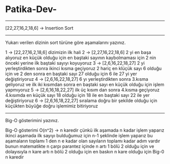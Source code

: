 # Patika-Dev-
****
[22,27,16,2,18,6] -> Insertion Sort
****
Yukarı verilen dizinin sort türüne göre aşamalarını yazınız.

 1 -> [22,27,16,2,18,6] dizimizin ilk hali
 2 -> [2,27,16,22,18,6] 2 yi en başa alıyoruz en küçük olduğu için en baştaki sayının kaybolmaması için 2 nin önceki yerine ilk baştaki sayıyı koyuyoruz
 3 -> [2,6,16,22,18,27] 2 yi yerleştirdikten sonra ikinci kısma geçiyoruz 2 hariç en klüçük sayı 6 olduğu için ve 2 den sonra en baştaki sayı 27 olduğu için 6 ile 27 yi yer değiştiriyoruz
 4 -> [2,6,16,22,18,27] 6 yı yerleştirdikten sonra 3.kısma geliyoruz ve ilk iki kısımdan sonra en baştaki sayı en küçük olduğu için işlem yapmıyoruz
 5 -> [2,6,16,18,22,27] ilk üç kısım dan sonra 4.kısma geçiyoruz 4.kısımda en küçük sayı 18 olduğu için 18 ile en baştaki sayı 22 ile yer değiştiriyoruz 
 6 -> [2,6,16,18,22,27] sıralama doğru bir şekilde olduğu için küçükten büyüğe doğru işlemimiz bitiriyoruz
 
 ****
 Big-O gösterimini yazınız.
 
 Big-O gösterimi O(n^2)  -> n karedir
 çünkü ilk aşamada n kadar işlem yaparız ikinci aşamada ilk sayıyı bulduğumuz için n-1 şeklinde işlem yaparız bu aşamaların toplamı 1 den n e kadar olan sayıların      toplamı kadar adım vardır bunun matematikte n çarpı parantez içinde n artı 1 bölü 2 olduğu için ve dolayısıyla n kare artı n bölü 2 olduğu için en baskın n kare olduğu için Big-0 n karedir
 
 
 
 
 
